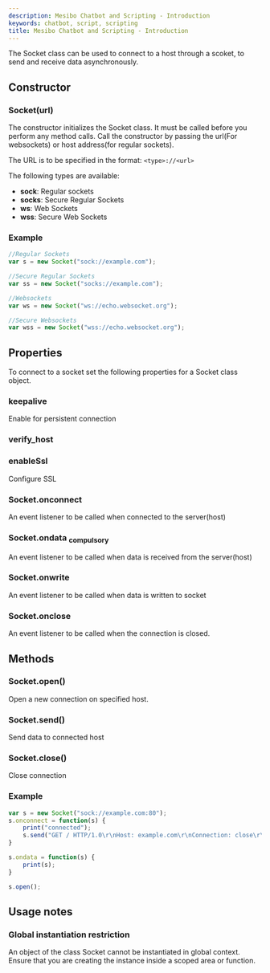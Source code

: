 ```yaml
---
description: Mesibo Chatbot and Scripting - Introduction
keywords: chatbot, script, scripting
title: Mesibo Chatbot and Scripting - Introduction
---
```

The Socket class can be used to connect to a host through a scoket, to send and receive data asynchronously.

## Constructor  

### Socket(url)  
The constructor initializes the  Socket class. It must be called before you perform any method calls.
Call the constructor by passing the url(For websockets) or host address(for regular sockets).

The URL is to be specified in the format:
`<type>://<url>`

The following types are available:
- **sock**: Regular sockets
- **socks**: Secure Regular Sockets
- **ws**: Web Sockets
- **wss**: Secure Web Sockets

### Example
```javascript
//Regular Sockets
var s = new Socket("sock://example.com");

//Secure Regular Sockets
var ss = new Socket("socks://example.com");

//Websockets
var ws = new Socket("ws://echo.websocket.org");

//Secure Websockets
var wss = new Socket("wss://echo.websocket.org");
```


## Properties  
To connect to a socket set the following properties for a Socket class object.

### keepalive  
Enable for persistent connection

### verify_host

### enableSsl  
Configure SSL 

### Socket.onconnect  
An event listener to be called when connected to the server(host) 

### Socket.ondata  <sub>compulsory</sub>  
An event listener to be called when data is received from the server(host) 

### Socket.onwrite  
An event listener to be called when data is written to socket

### Socket.onclose  
An event listener to be called when the connection is closed.

## Methods

### Socket.open()  
Open a new connection on specified host.

### Socket.send()  
Send data to connected host 

### Socket.close()  
Close connection

### Example
```javascript
var s = new Socket("sock://example.com:80");
s.onconnect = function(s) {
	print("connected");
	s.send("GET / HTTP/1.0\r\nHost: example.com\r\nConnection: close\r\n\r\n");
}

s.ondata = function(s) {
	print(s);
}

s.open();
```

## Usage notes

### Global instantiation restriction  
An object of the class Socket cannot be instantiated in global context. Ensure that you are creating the instance inside a scoped area or function.
